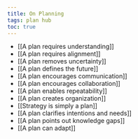 ```yaml
---
title: On Planning
tags: plan hub
toc: true
---
```


- [[A plan requires understanding]] 
- [[A plan requires alignment]]
- [[A plan removes uncertainty]]
- [[A plan defines the future]]
- [[A plan encourages communication]]
- [[A plan encourages collaboration]]
- [[A plan enables repeatability]]
- [[A plan creates organization]]
- [[Strategy is simply a plan]]
- [[A plan clarifies intentions and needs]]
- [[A plan points out knowledge gaps]]
- [[A plan can adapt]]
